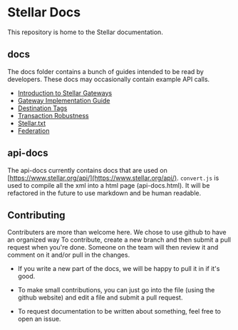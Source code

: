 Stellar Docs
============

This repository is home to the Stellar documentation.

## docs
The docs folder contains a bunch of guides intended to be read by developers. These docs may occasionally contain example API calls.
* [Introduction to Stellar Gateways](https://github.com/stellar/docs/blob/master/docs/Introduction-Gateways.md)
* [Gateway Implementation Guide](https://github.com/stellar/docs/blob/master/docs/Gateway-Guide.md)
* [Destination Tags](https://github.com/stellar/docs/blob/master/docs/Destination-Tags.md)
* [Transaction Robustness](https://github.com/stellar/docs/blob/master/docs/Transaction-Robustness.md)
* [Stellar.txt](https://github.com/stellar/docs/blob/master/docs/Stellar.txt.md)
* [Federation](https://github.com/stellar/docs/blob/master/docs/Federation.md)

## api-docs
The api-docs currently contains docs that are used on [https://www.stellar.org/api/](https://www.stellar.org/api/). `convert.js` is used to compile all the xml into a html page (api-docs.html). It will be refactored in the future to use markdown and be human readable.

## Contributing
Contributers are more than welcome here. We chose to use github to have an organized way To contribute, create a new branch and then submit a pull request when you're done. Someone on the team will then review it and comment on it and/or pull in the changes.

- If you write a new part of the docs, we will be happy to pull it in if it's good.

- To make small contributions, you can just go into the file (using the github website) and edit a file and submit a pull request.

- To request documentation to be written about something, feel free to open an issue.
